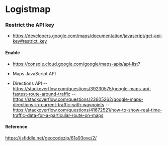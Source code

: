 # Logistmap

### Restrict the API key

- https://developers.google.com/maps/documentation/javascript/get-api-key#restrict_key

#### Enable

- https://console.cloud.google.com/google/maps-apis/api-list?

- Maps JavaScript API
- Directions API
-- https://stackoverflow.com/questions/39230575/google-maps-api-fastest-route-around-traffic
-- https://stackoverflow.com/questions/23605262/google-maps-directions-in-current-traffic-with-waypoints
-- https://stackoverflow.com/questions/41672521/how-to-show-real-time-traffic-data-for-a-particular-route-on-maps


#### Reference

https://jsfiddle.net/geocodezip/61a93ove/2/